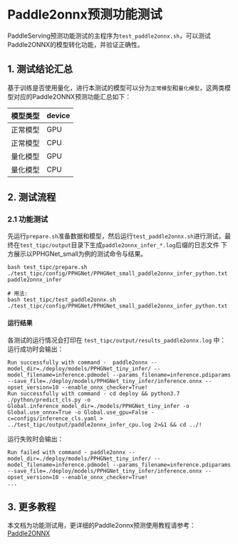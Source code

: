 # Paddle2onnx预测功能测试

PaddleServing预测功能测试的主程序为`test_paddle2onnx.sh`，可以测试Paddle2ONNX的模型转化功能，并验证正确性。

## 1. 测试结论汇总

基于训练是否使用量化，进行本测试的模型可以分为`正常模型`和`量化模型`，这两类模型对应的Paddle2ONNX预测功能汇总如下：

| 模型类型 |device |
|  ----   |  ---- |
| 正常模型 | GPU |
| 正常模型 | CPU |
| 量化模型 | GPU |
| 量化模型 | CPU |

## 2. 测试流程
### 2.1 功能测试
先运行`prepare.sh`准备数据和模型，然后运行`test_paddle2onnx.sh`进行测试，最终在`test_tipc/output`目录下生成`paddle2onnx_infer_*.log`后缀的日志文件
下方展示以PPHGNet_small为例的测试命令与结果。

```shell
bash test_tipc/prepare.sh ./test_tipc/config/PPHGNet/PPHGNet_small_paddle2onnx_infer_python.txt paddle2onnx_infer

# 用法:
bash test_tipc/test_paddle2onnx.sh ./test_tipc/config/PPHGNet/PPHGNet_small_paddle2onnx_infer_python.txt
```

#### 运行结果

各测试的运行情况会打印在 `test_tipc/output/results_paddle2onnx.log` 中：
运行成功时会输出：

```
Run successfully with command -  paddle2onnx --model_dir=./deploy/models/PPHGNet_tiny_infer/ --model_filename=inference.pdmodel --params_filename=inference.pdiparams --save_file=./deploy/models/PPHGNet_tiny_infer/inference.onnx --opset_version=10 --enable_onnx_checker=True!
Run successfully with command - cd deploy && python3.7 ./python/predict_cls.py -o Global.inference_model_dir=./models/PPHGNet_tiny_infer -o Global.use_onnx=True -o Global.use_gpu=False -c=configs/inference_cls.yaml > ../test_tipc/output/paddle2onnx_infer_cpu.log 2>&1 && cd ../!

```

运行失败时会输出：

```
Run failed with command - paddle2onnx --model_dir=./deploy/models/PPHGNet_tiny_infer/ --model_filename=inference.pdmodel --params_filename=inference.pdiparams --save_file=./deploy/models/PPHGNet_tiny_infer/inference.onnx --opset_version=10 --enable_onnx_checker=True!
...
```


## 3. 更多教程

本文档为功能测试用，更详细的Paddle2onnx预测使用教程请参考：[Paddle2ONNX](https://github.com/PaddlePaddle/Paddle2ONNX)
